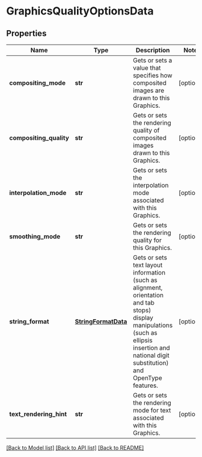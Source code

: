 # GraphicsQualityOptionsData

## Properties
Name | Type | Description | Notes
------------ | ------------- | ------------- | -------------
**compositing_mode** | **str** | Gets or sets a value that specifies how composited images are drawn to this Graphics. | [optional] 
**compositing_quality** | **str** | Gets or sets the rendering quality of composited images drawn to this Graphics. | [optional] 
**interpolation_mode** | **str** | Gets or sets the interpolation mode associated with this Graphics. | [optional] 
**smoothing_mode** | **str** | Gets or sets the rendering quality for this Graphics. | [optional] 
**string_format** | [**StringFormatData**](StringFormatData.md) | Gets or sets text layout information (such as alignment, orientation and tab stops) display manipulations (such as ellipsis insertion and national digit substitution) and OpenType features. | [optional] 
**text_rendering_hint** | **str** | Gets or sets the rendering mode for text associated with this Graphics. | [optional] 

[[Back to Model list]](../README.md#documentation-for-models) [[Back to API list]](../README.md#documentation-for-api-endpoints) [[Back to README]](../README.md)


